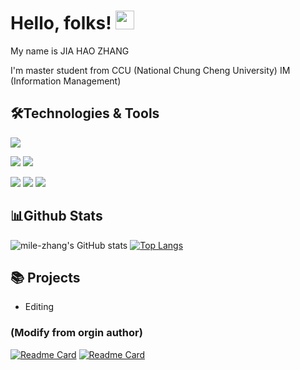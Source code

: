 # Hello, folks! <img src="https://raw.githubusercontent.com/MartinHeinz/MartinHeinz/master/wave.gif" width="30px">

My name is JIA HAO ZHANG 

I'm master student from CCU (National Chung Cheng University) IM (Information Management)

## 🛠️Technologies & Tools
![](https://img.shields.io/badge/OS-Linux-informational?style=flat&logo=linux&logoColor=white&color=2bbc8a)

![](https://img.shields.io/badge/Code-Python-informational?style=flat&logo=python&logoColor=white&color=2bbc8a)
![](https://img.shields.io/badge/Code-PHP-informational?style=flat&logo=PHP&logoColor=white&color=2bbc8a)

![](https://img.shields.io/badge/Tools-Docker-informational?style=flat&logo=docker&logoColor=white&color=2bbc8a)
![](https://img.shields.io/badge/Tools-Kubernetes-informational?style=flat&logo=Kubernetes&logoColor=white&color=2bbc8a)
![](https://img.shields.io/badge/Tools-MySQL-informational?style=flat&logo=MySQL&logoColor=white&color=2bbc8a)

## 📊Github Stats
![mile-zhang's GitHub stats](https://github-readme-stats.vercel.app/api?username=mile-zhang&show_icons=true&theme=vue-dark)
[![Top Langs](https://github-readme-stats.vercel.app/api/top-langs/?username=mile-zhang&layout=compact&theme=vue-dark)](https://github.com/mile-zhang/github-readme-stats)
<!-- [![Top Langs](https://github-readme-stats.vercel.app/api/top-langs/?username=mile-zhang&langs_count=8&theme=vue-dark)](https://github.com/mile-zhang/github-readme-stats) -->
## 📚 Projects 
- Editing
### (Modify from orgin author)
[![Readme Card](https://github-readme-stats.vercel.app/api/pin/?username=mile-zhang&repo=SeaNet-Pytorch-1.10.2&theme=vue)](https://github.com/mile-zhang/github-readme-stats)
[![Readme Card](https://github-readme-stats.vercel.app/api/pin/?username=mile-zhang&repo=SeaNet-Pytorch-1.0.0&theme=vue)](https://github.com/mile-zhang/github-readme-stats)


<!--
**mile-zhang/mile-zhang** is a ✨ _special_ ✨ repository because its `README.md` (this file) appears on your GitHub profile.

Here are some ideas to get you started:

- 🔭 I’m currently working on ...
- 🌱 I’m currently learning ...
- 👯 I’m looking to collaborate on ...
- 🤔 I’m looking for help with ...
- 💬 Ask me about ...
- 📫 How to reach me: ...
- 😄 Pronouns: ...
- ⚡ Fun fact: ...
-->
